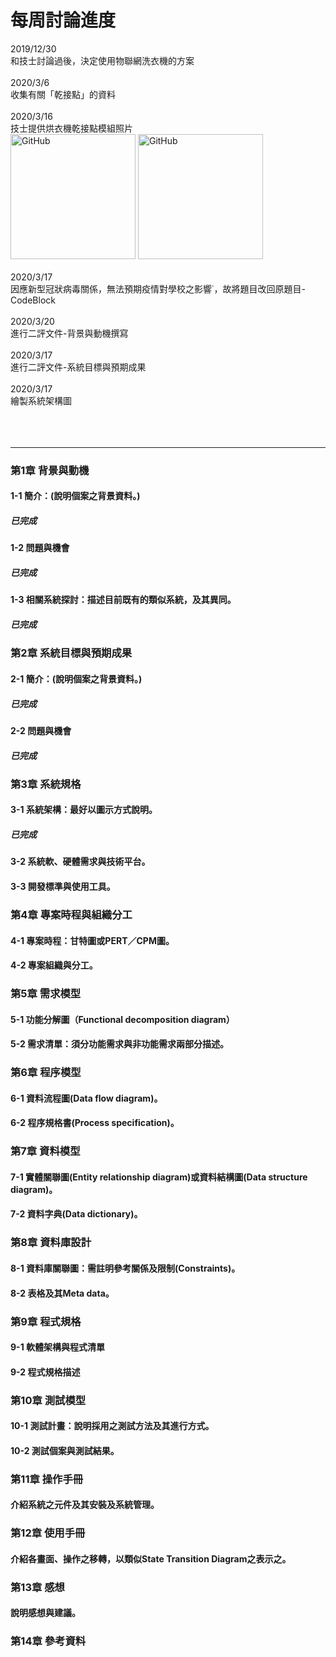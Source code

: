 # 每周討論進度
2019/12/30<br>
和技士討論過後，決定使用物聯網洗衣機的方案<br><br>
2020/3/6<br>
收集有關「乾接點」的資料<br><br>
2020/3/16<br>
技士提供烘衣機乾接點模組照片<br>
<img src="imgs/%E7%83%98%E8%A1%A3%E6%A9%9F%E4%B9%BE%E6%8E%A5%E9%BB%9E%E6%A8%A1%E7%B5%84-1.jpg" alt="GitHub" title="GitHub,Social Coding" width="200" height="200" />
<img src="imgs/%E7%83%98%E8%A1%A3%E6%A9%9F%E4%B9%BE%E6%8E%A5%E9%BB%9E%E6%A8%A1%E7%B5%84-2.jpg" alt="GitHub" title="GitHub,Social Coding" width="200" height="200" /><br><br>
2020/3/17<br>
因應新型冠狀病毒關係，無法預期疫情對學校之影響˙，故將題目改回原題目-CodeBlock<br><br>
2020/3/20<br>
進行二評文件-背景與動機撰寫<br><br>
2020/3/17<br>
進行二評文件-系統目標與預期成果<br><br>
2020/3/17<br>
繪製系統架構圖<br><br>
<br><br>
***
### 第1章 背景與動機
#### 1-1 簡介：(說明個案之背景資料。)
##### 已完成
#### 1-2 問題與機會
##### 已完成
#### 1-3 相關系統探討：描述目前既有的類似系統，及其異同。
##### 已完成
### 第2章 系統目標與預期成果
#### 2-1 簡介：(說明個案之背景資料。)
##### 已完成
#### 2-2 問題與機會
##### 已完成
### 第3章 系統規格
#### 3-1 系統架構：最好以圖示方式說明。
##### 已完成
#### 3-2 系統軟、硬體需求與技術平台。
#### 3-3 開發標準與使用工具。
### 第4章 專案時程與組織分工
#### 4-1 專案時程：甘特圖或PERT／CPM圖。
#### 4-2 專案組織與分工。
### 第5章 需求模型
#### 5-1 功能分解圖（Functional decomposition diagram）
#### 5-2 需求清單：須分功能需求與非功能需求兩部分描述。
### 第6章	程序模型
#### 6-1 資料流程圖(Data flow diagram)。
#### 6-2 程序規格書(Process specification)。
### 第7章	資料模型
#### 7-1 實體關聯圖(Entity relationship diagram)或資料結構圖(Data structure diagram)。
#### 7-2 資料字典(Data dictionary)。
### 第8章	資料庫設計
#### 8-1 資料庫關聯圖：需註明參考關係及限制(Constraints)。
#### 8-2 表格及其Meta data。
### 第9章	程式規格
#### 9-1 軟體架構與程式清單
#### 9-2 程式規格描述
### 第10章 測試模型
#### 10-1 測試計畫：說明採用之測試方法及其進行方式。
#### 10-2	測試個案與測試結果。
### 第11章 操作手冊
#### 介紹系統之元件及其安裝及系統管理。
### 第12章 使用手冊
#### 介紹各畫面、操作之移轉，以類似State Transition Diagram之表示之。
### 第13章 感想
#### 說明感想與建議。
### 第14章 參考資料







